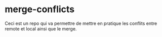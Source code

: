 # merge-conflicts

Ceci est un repo qui va permettre de mettre en pratique les conflits entre remote et local ainsi que le merge.
